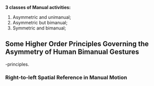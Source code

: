 **3 classes of Manual activities:**
1. Asymmetric and unimanual;
2. Asymmetric but bimanual;
3. Symmetric and bimanual;
## Some Higher Order Principles Governing the Asymmetry of Human Bimanual Gestures
-principles.
### Right-to-left Spatial Reference in Manual Motion

